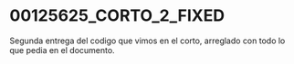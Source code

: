 # 00125625_CORTO_2_FIXED
Segunda entrega del codigo que vimos en el corto, arreglado con todo lo que pedia en el documento.
